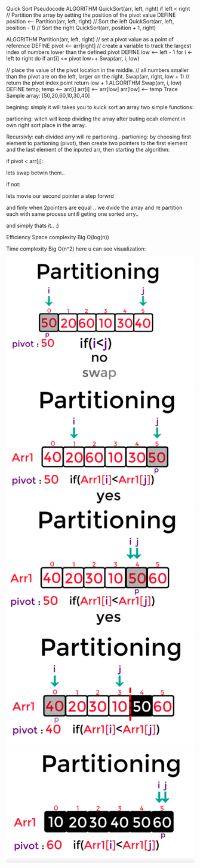 
Quick Sort Pseudocode ALGORITHM QuickSort(arr, left, right) if left < right // Partition the array by setting the position of the pivot value DEFINE position <-- Partition(arr, left, right) // Sort the left QuickSort(arr, left, position - 1) // Sort the right QuickSort(arr, position + 1, right)

ALGORITHM Partition(arr, left, right) // set a pivot value as a point of reference DEFINE pivot <-- arr[right] // create a variable to track the largest index of numbers lower than the defined pivot DEFINE low <-- left - 1 for i <- left to right do if arr[i] <= pivot low++ Swap(arr, i, low)

 // place the value of the pivot location in the middle.
 // all numbers smaller than the pivot are on the left, larger on the right.
 Swap(arr, right, low + 1)
// return the pivot index point
 return low + 1
ALGORITHM Swap(arr, i, low) DEFINE temp; temp <-- arr[i] arr[i] <-- arr[low] arr[low] <-- temp Trace Sample array: [50,20,60,10,30,40]

begining: simply it will takes you to kuick sort an array two simple functions:

partioning: witch will keep dividing the array after buting ecah element in own right sort place in the array..

Recursivly: eah divided arry will re partioning.. partioning: by choosing first element to partioning (pivot), then create two pointers to the first element and the last element of the inputed arr, then starting the algorithm:

if pivot < arr[j]:

lets swap betwin them..

if not:

lets movie our second pointer a step forwrd



and finly when 2pointers are equal .. we dvide the array and re partition each with same process untill geting one sorted arry.. 



and simply thats it.. :)

Efficiency Space complexity Big O(log(n))

Time complexity Big O(n^2)
here u can see visualization:

![image1](assets/quick1.png)
![image](assets/quick2.png)
![image](assets/quick3.png)
![image](assets/quick4.png)
![image](assets/quick5.png)
